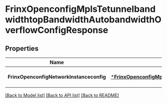 # FrinxOpenconfigMplsTetunnelbandwidthtopBandwidthAutobandwidthOverflowConfigResponse

## Properties
Name | Type | Description | Notes
------------ | ------------- | ------------- | -------------
**FrinxOpenconfigNetworkInstanceconfig** | [***FrinxOpenconfigMplsTetunnelbandwidthtopBandwidthAutobandwidthOverflowConfig**](frinx.openconfig.mpls.tetunnelbandwidthtop.bandwidth.autobandwidth.overflow.Config.md) |  | [optional] [default to null]

[[Back to Model list]](../README.md#documentation-for-models) [[Back to API list]](../README.md#documentation-for-api-endpoints) [[Back to README]](../README.md)


